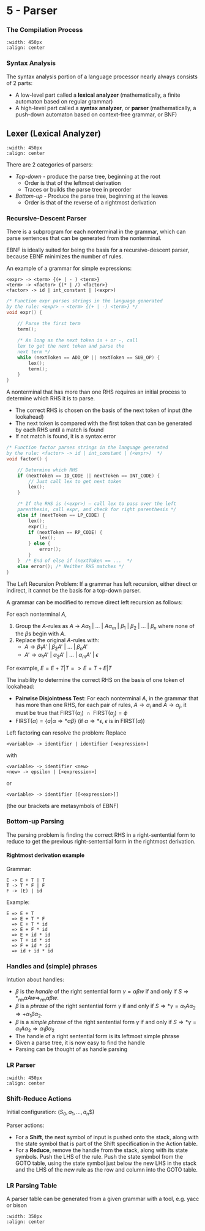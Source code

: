 # 5 - Parser

### The Compilation Process

```{image} images/compilation-process.png
:width: 450px
:align: center
```

### Syntax Analysis

The syntax analysis portion of a language processor nearly always consists of 2 parts:
- A low-level part called a **lexical analyzer** (mathematically, a finite automaton based on regular grammar)
- A high-level part called a **syntax analyzer**, or **parser** (mathematically, a push-down automaton based on context-free grammar, or BNF)

## Lexer (Lexical Analyzer)

```{image} images/lexer.png
:width: 450px
:align: center
```

There are 2 categories of parsers:
- *Top-down* - produce the parse tree, beginning at the root
    - Order is that of the leftmost derivation
    - Traces or builds the parse tree in preorder
- *Bottom-up* - Produce the parse tree, beginning at the leaves
    - Order is that of the reverse of a rightmost derivation

### Recursive-Descent Parser

There is a subprogram for each nonterminal in the grammar, which can parse sentences that can be generated from the nonterminal.

EBNF is ideally suited for being the basis for a recursive-descent parser, because EBNF minimizes the number of rules.

An example of a grammar for simple expressions:

```
<expr> -> <term> {(+ | - ) <term>}
<term> -> <factor> {(* | /) <factor>}
<factor> -> id | int_constant | (<expr>)
```

```C
/* Function expr parses strings in the language generated
by the rule: <expr> → <term> {(+ | -) <term>} */
void expr() {
    
    // Parse the first term 
    term(); 

    /* As long as the next token is + or -, call 
    lex to get the next token and parse the 
    next term */
    while (nextToken == ADD_OP || nextToken == SUB_OP) {
        lex();
        term();  
    }
}
```

A nonterminal that has more than one RHS requires an initial process to determine which RHS it is to parse.
- The correct RHS is chosen on the basis of the next token of input (the lookahead)
- The next token is compared with the first token that can be generated by each RHS until a match is found
- If not match is found, it is a syntax error

```C
/* Function factor parses strings in the language generated
by the rule: <factor> -> id | int_constant | (<expr>)  */
void factor() {

    // Determine which RHS
    if (nextToken == ID_CODE || nextToken == INT_CODE) {
        // Just call lex to get next token
        lex();
    }

    /* If the RHS is (<expr>) – call lex to pass over the left
    parenthesis, call expr, and check for right parenthesis */
    else if (nextToken == LP_CODE) {
        lex();
        expr();
        if (nextToken == RP_CODE) {
            lex();
        } else {
            error();
        }
    }  /* End of else if (nextToken == ...  */
    else error(); /* Neither RHS matches */
}
```

The Left Recursion Problem: If a grammar has left recursion, either direct or indirect, it cannot be the basis for a top-down parser.

A grammar can be modified to remove direct left recursion as follows:

For each nonterminal $A$,
1. Group the $A$-rules as $A$ $\rightarrow$ $A\alpha_1$ | $\dots$ | $A\alpha_m$ | $\beta_1$ | $\beta_2$ | $\dots$ | $\beta_n$ where none of the $\beta \text{s}$ begin with $A$.
2. Replace the original $A$-rules with:
    - $A \rightarrow \beta_1 A'$ | $\beta_2 A'$ | $\dots$ | $\beta_n A'$
    - $A' \rightarrow \alpha_1 A'$ | $\alpha_2 A'$ | $\dots$ | $\alpha_m A'$ | $\epsilon$

For example, $E = E + T | T => E = T + E | T$

The inability to determine the correct RHS on the basis of one token of lookahead:
- **Pairwise Disjointness Test**: For each nonterminal $A$, in the grammar that has more than one RHS, for each pair of rules, $A \rightarrow \alpha_i$ and $A \rightarrow \alpha_j$, it must be true that $\text{FIRST}(\alpha_i) \ \cap \text{ FIRST}(\alpha_j) = \phi$
- $\text{FIRST}(\alpha) = \{a | \alpha \Rightarrow * \alpha\beta\}$ (if $\alpha \Rightarrow * \epsilon$, $\epsilon$ is in $\text{FIRST}(\alpha)$)

Left factoring can resolve the problem: Replace 

```
<variable> -> identifier | identifier [<expression>]
```

with 

```
<variable> -> identifier <new>
<new> -> epsilon | [<expression>]
```

or

```
<variable> -> identifier [[<expression>]]
```

(the our brackets are metasymbols of EBNF)

### Bottom-up Parsing

The parsing problem is finding the correct RHS in a right-sentential form to reduce to get the previous right-sentential form in the rightmost derivation.

#### Rightmost derivation example

Grammar:

```
E -> E + T | T
T -> T * F | F
F -> (E) | id
```

Example:

```
E => E + T
  => E + T * F
  => E + T * id
  => E + F * id
  => E + id * id
  => T + id * id
  => F + id * id
  => id + id * id
```

### Handles and (simple) phrases

Intution about handles:
- $\beta$ is the *handle* of the right sentential form $\gamma = \alpha \beta w$ if and only if $S \Rightarrow *_{rm} \alpha Aw \Rightarrow _{rm} \alpha \beta w$.
- $\beta$ is a *phrase* of the right sentential form $\gamma$ if and only if $S \Rightarrow * \gamma = \alpha_1 A \alpha_2 \Rightarrow + \alpha_1 \beta \alpha_2$.
- $\beta$ is a *simple phrase* of the right sentential form $\gamma$ if and only if $S \Rightarrow * \gamma = \alpha_1 A \alpha_2 \Rightarrow \alpha_1 \beta \alpha_2$
- The handle of a right sentential form is its leftmost simple phrase
- Given a parse tree, it is now easy to find the handle
- Parsing can be thought of as handle parsing

### LR Parser

```{image} images/lr-parser.png
:width: 450px
:align: center
```

### Shift-Reduce Actions

Initial configuration: $(S_0, a_1, \dots, a_n\$)$

Parser actions:
- For a **Shift**, the next symbol of input is pushed onto the stack, along with the state symbol that is part of the Shift specification in the Action table.
- For a **Reduce**, remove the handle from the stack, along with its state symbols. Push the LHS of the rule. Push the state symbol from the GOTO table, using the state symbol just below the new LHS in the stack and the LHS of the new rule as the row and column into the GOTO table.

### LR Parsing Table

A parser table can be generated from a given grammar with a tool, e.g. yacc or bison

```{image} images/lr-parsing-table.png
:width: 350px
:align: center
```
